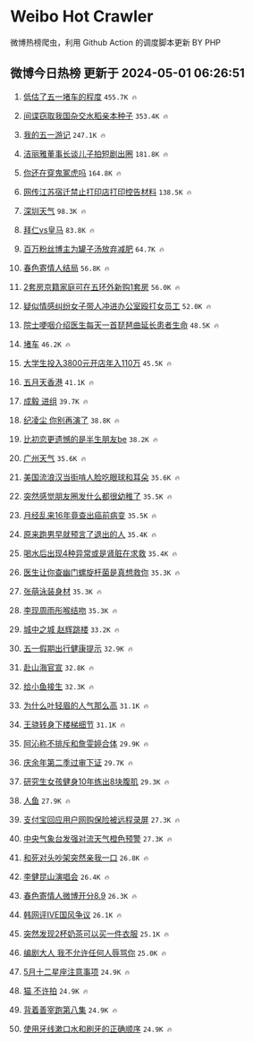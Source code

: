 # Weibo Hot Crawler 



微博热榜爬虫，利用 Github Action 的调度脚本更新 BY PHP 


## 微博今日热榜 更新于 2024-05-01 06:26:51 
1. [低估了五一堵车的程度](https://s.weibo.com/weibo?q=%23%E4%BD%8E%E4%BC%B0%E4%BA%86%E4%BA%94%E4%B8%80%E5%A0%B5%E8%BD%A6%E7%9A%84%E7%A8%8B%E5%BA%A6%23&t=31&band_rank=1&Refer=top) `455.7K 🔥` 

1. [间谍窃取我国杂交水稻亲本种子](https://s.weibo.com/weibo?q=%23%E9%97%B4%E8%B0%8D%E7%AA%83%E5%8F%96%E6%88%91%E5%9B%BD%E6%9D%82%E4%BA%A4%E6%B0%B4%E7%A8%BB%E4%BA%B2%E6%9C%AC%E7%A7%8D%E5%AD%90%23&t=31&band_rank=2&Refer=top) `353.4K 🔥` 

1. [我的五一游记](https://s.weibo.com/weibo?q=%23%E6%88%91%E7%9A%84%E4%BA%94%E4%B8%80%E6%B8%B8%E8%AE%B0%23&t=31&band_rank=3&Refer=top) `247.1K 🔥` 

1. [洁丽雅董事长谈儿子拍短剧出圈](https://s.weibo.com/weibo?q=%23%E6%B4%81%E4%B8%BD%E9%9B%85%E8%91%A3%E4%BA%8B%E9%95%BF%E8%B0%88%E5%84%BF%E5%AD%90%E6%8B%8D%E7%9F%AD%E5%89%A7%E5%87%BA%E5%9C%88%23&t=31&band_rank=4&Refer=top) `181.8K 🔥` 

1. [你还在穿鬼冢虎吗](https://s.weibo.com/weibo?q=%23%E4%BD%A0%E8%BF%98%E5%9C%A8%E7%A9%BF%E9%AC%BC%E5%86%A2%E8%99%8E%E5%90%97%23&t=31&band_rank=5&Refer=top) `164.8K 🔥` 

1. [网传江苏宿迁禁止打印店打印控告材料](https://s.weibo.com/weibo?q=%23%E7%BD%91%E4%BC%A0%E6%B1%9F%E8%8B%8F%E5%AE%BF%E8%BF%81%E7%A6%81%E6%AD%A2%E6%89%93%E5%8D%B0%E5%BA%97%E6%89%93%E5%8D%B0%E6%8E%A7%E5%91%8A%E6%9D%90%E6%96%99%23&t=31&band_rank=6&Refer=top) `138.5K 🔥` 

1. [深圳天气](https://s.weibo.com/weibo?q=%E6%B7%B1%E5%9C%B3%E5%A4%A9%E6%B0%94&t=31&band_rank=7&Refer=top) `98.3K 🔥` 

1. [拜仁vs皇马](https://s.weibo.com/weibo?q=%23%E6%8B%9C%E4%BB%81vs%E7%9A%87%E9%A9%AC%23&t=31&band_rank=8&Refer=top) `83.8K 🔥` 

1. [百万粉丝博主为罐子汤放弃减肥](https://s.weibo.com/weibo?q=%23%E7%99%BE%E4%B8%87%E7%B2%89%E4%B8%9D%E5%8D%9A%E4%B8%BB%E4%B8%BA%E7%BD%90%E5%AD%90%E6%B1%A4%E6%94%BE%E5%BC%83%E5%87%8F%E8%82%A5%23&t=31&band_rank=9&Refer=top) `64.7K 🔥` 

1. [春色寄情人结局](https://s.weibo.com/weibo?q=%23%E6%98%A5%E8%89%B2%E5%AF%84%E6%83%85%E4%BA%BA%E7%BB%93%E5%B1%80%23&t=31&band_rank=10&Refer=top) `56.8K 🔥` 

1. [2套房京籍家庭可在五环外新购1套房](https://s.weibo.com/weibo?q=%232%E5%A5%97%E6%88%BF%E4%BA%AC%E7%B1%8D%E5%AE%B6%E5%BA%AD%E5%8F%AF%E5%9C%A8%E4%BA%94%E7%8E%AF%E5%A4%96%E6%96%B0%E8%B4%AD1%E5%A5%97%E6%88%BF%23&t=31&band_rank=11&Refer=top) `56.0K 🔥` 

1. [疑似情感纠纷女子带人冲进办公室殴打女员工](https://s.weibo.com/weibo?q=%23%E7%96%91%E4%BC%BC%E6%83%85%E6%84%9F%E7%BA%A0%E7%BA%B7%E5%A5%B3%E5%AD%90%E5%B8%A6%E4%BA%BA%E5%86%B2%E8%BF%9B%E5%8A%9E%E5%85%AC%E5%AE%A4%E6%AE%B4%E6%89%93%E5%A5%B3%E5%91%98%E5%B7%A5%23&t=31&band_rank=12&Refer=top) `52.0K 🔥` 

1. [院士哽咽介绍医生每天一首琵琶曲延长患者生命](https://s.weibo.com/weibo?q=%23%E9%99%A2%E5%A3%AB%E5%93%BD%E5%92%BD%E4%BB%8B%E7%BB%8D%E5%8C%BB%E7%94%9F%E6%AF%8F%E5%A4%A9%E4%B8%80%E9%A6%96%E7%90%B5%E7%90%B6%E6%9B%B2%E5%BB%B6%E9%95%BF%E6%82%A3%E8%80%85%E7%94%9F%E5%91%BD%23&t=31&band_rank=13&Refer=top) `48.5K 🔥` 

1. [堵车](https://s.weibo.com/weibo?q=%E5%A0%B5%E8%BD%A6&t=31&band_rank=14&Refer=top) `46.2K 🔥` 

1. [大学生投入3800元开店年入110万](https://s.weibo.com/weibo?q=%23%E5%A4%A7%E5%AD%A6%E7%94%9F%E6%8A%95%E5%85%A53800%E5%85%83%E5%BC%80%E5%BA%97%E5%B9%B4%E5%85%A5110%E4%B8%87%23&t=31&band_rank=15&Refer=top) `45.5K 🔥` 

1. [五月天香港](https://s.weibo.com/weibo?q=%E4%BA%94%E6%9C%88%E5%A4%A9%E9%A6%99%E6%B8%AF&t=31&band_rank=16&Refer=top) `41.1K 🔥` 

1. [成毅 进组](https://s.weibo.com/weibo?q=%E6%88%90%E6%AF%85%20%E8%BF%9B%E7%BB%84&t=31&band_rank=17&Refer=top) `39.7K 🔥` 

1. [纪凌尘 你别再演了](https://s.weibo.com/weibo?q=%E7%BA%AA%E5%87%8C%E5%B0%98%20%E4%BD%A0%E5%88%AB%E5%86%8D%E6%BC%94%E4%BA%86&t=31&band_rank=18&Refer=top) `38.8K 🔥` 

1. [比初恋更遗憾的是半生朋友be](https://s.weibo.com/weibo?q=%E6%AF%94%E5%88%9D%E6%81%8B%E6%9B%B4%E9%81%97%E6%86%BE%E7%9A%84%E6%98%AF%E5%8D%8A%E7%94%9F%E6%9C%8B%E5%8F%8Bbe&t=31&band_rank=19&Refer=top) `38.2K 🔥` 

1. [广州天气](https://s.weibo.com/weibo?q=%E5%B9%BF%E5%B7%9E%E5%A4%A9%E6%B0%94&t=31&band_rank=20&Refer=top) `35.6K 🔥` 

1. [美国流浪汉当街啃人脸吃眼球和耳朵](https://s.weibo.com/weibo?q=%23%E7%BE%8E%E5%9B%BD%E6%B5%81%E6%B5%AA%E6%B1%89%E5%BD%93%E8%A1%97%E5%95%83%E4%BA%BA%E8%84%B8%E5%90%83%E7%9C%BC%E7%90%83%E5%92%8C%E8%80%B3%E6%9C%B5%23&t=31&band_rank=21&Refer=top) `35.6K 🔥` 

1. [突然感觉朋友圈发什么都很幼稚了](https://s.weibo.com/weibo?q=%23%E7%AA%81%E7%84%B6%E6%84%9F%E8%A7%89%E6%9C%8B%E5%8F%8B%E5%9C%88%E5%8F%91%E4%BB%80%E4%B9%88%E9%83%BD%E5%BE%88%E5%B9%BC%E7%A8%9A%E4%BA%86%23&t=31&band_rank=22&Refer=top) `35.5K 🔥` 

1. [月经乱来16年竟查出癌前病变](https://s.weibo.com/weibo?q=%23%E6%9C%88%E7%BB%8F%E4%B9%B1%E6%9D%A516%E5%B9%B4%E7%AB%9F%E6%9F%A5%E5%87%BA%E7%99%8C%E5%89%8D%E7%97%85%E5%8F%98%23&t=31&band_rank=23&Refer=top) `35.5K 🔥` 

1. [原来跑男早就预言了退出的人](https://s.weibo.com/weibo?q=%23%E5%8E%9F%E6%9D%A5%E8%B7%91%E7%94%B7%E6%97%A9%E5%B0%B1%E9%A2%84%E8%A8%80%E4%BA%86%E9%80%80%E5%87%BA%E7%9A%84%E4%BA%BA%23&t=31&band_rank=24&Refer=top) `35.4K 🔥` 

1. [喝水后出现4种异常或是肾脏在求救](https://s.weibo.com/weibo?q=%23%E5%96%9D%E6%B0%B4%E5%90%8E%E5%87%BA%E7%8E%B04%E7%A7%8D%E5%BC%82%E5%B8%B8%E6%88%96%E6%98%AF%E8%82%BE%E8%84%8F%E5%9C%A8%E6%B1%82%E6%95%91%23&t=31&band_rank=25&Refer=top) `35.4K 🔥` 

1. [医生让你查幽门螺旋杆菌是真想救你](https://s.weibo.com/weibo?q=%23%E5%8C%BB%E7%94%9F%E8%AE%A9%E4%BD%A0%E6%9F%A5%E5%B9%BD%E9%97%A8%E8%9E%BA%E6%97%8B%E6%9D%86%E8%8F%8C%E6%98%AF%E7%9C%9F%E6%83%B3%E6%95%91%E4%BD%A0%23&t=31&band_rank=26&Refer=top) `35.3K 🔥` 

1. [张萌泳装身材](https://s.weibo.com/weibo?q=%23%E5%BC%A0%E8%90%8C%E6%B3%B3%E8%A3%85%E8%BA%AB%E6%9D%90%23&t=31&band_rank=27&Refer=top) `35.3K 🔥` 

1. [李现周雨彤喉结吻](https://s.weibo.com/weibo?q=%23%E6%9D%8E%E7%8E%B0%E5%91%A8%E9%9B%A8%E5%BD%A4%E5%96%89%E7%BB%93%E5%90%BB%23&t=31&band_rank=28&Refer=top) `35.3K 🔥` 

1. [城中之城 赵辉跳楼](https://s.weibo.com/weibo?q=%E5%9F%8E%E4%B8%AD%E4%B9%8B%E5%9F%8E%20%E8%B5%B5%E8%BE%89%E8%B7%B3%E6%A5%BC&t=31&band_rank=29&Refer=top) `33.2K 🔥` 

1. [五一假期出行健康提示](https://s.weibo.com/weibo?q=%23%E4%BA%94%E4%B8%80%E5%81%87%E6%9C%9F%E5%87%BA%E8%A1%8C%E5%81%A5%E5%BA%B7%E6%8F%90%E7%A4%BA%23&t=31&band_rank=30&Refer=top) `32.9K 🔥` 

1. [赴山海官宣](https://s.weibo.com/weibo?q=%E8%B5%B4%E5%B1%B1%E6%B5%B7%E5%AE%98%E5%AE%A3&t=31&band_rank=31&Refer=top) `32.8K 🔥` 

1. [给小鱼接生](https://s.weibo.com/weibo?q=%E7%BB%99%E5%B0%8F%E9%B1%BC%E6%8E%A5%E7%94%9F&t=31&band_rank=32&Refer=top) `32.3K 🔥` 

1. [为什么叶轻眉的人气那么高](https://s.weibo.com/weibo?q=%23%E4%B8%BA%E4%BB%80%E4%B9%88%E5%8F%B6%E8%BD%BB%E7%9C%89%E7%9A%84%E4%BA%BA%E6%B0%94%E9%82%A3%E4%B9%88%E9%AB%98%23&t=31&band_rank=33&Refer=top) `31.1K 🔥` 

1. [王骁转身下楼梯细节](https://s.weibo.com/weibo?q=%23%E7%8E%8B%E9%AA%81%E8%BD%AC%E8%BA%AB%E4%B8%8B%E6%A5%BC%E6%A2%AF%E7%BB%86%E8%8A%82%23&t=31&band_rank=34&Refer=top) `31.1K 🔥` 

1. [阿沁称不排斥和詹雯婷合体](https://s.weibo.com/weibo?q=%23%E9%98%BF%E6%B2%81%E7%A7%B0%E4%B8%8D%E6%8E%92%E6%96%A5%E5%92%8C%E8%A9%B9%E9%9B%AF%E5%A9%B7%E5%90%88%E4%BD%93%23&t=31&band_rank=35&Refer=top) `29.9K 🔥` 

1. [庆余年第二季过审下证](https://s.weibo.com/weibo?q=%23%E5%BA%86%E4%BD%99%E5%B9%B4%E7%AC%AC%E4%BA%8C%E5%AD%A3%E8%BF%87%E5%AE%A1%E4%B8%8B%E8%AF%81%23&t=31&band_rank=36&Refer=top) `29.7K 🔥` 

1. [研究生女孩健身10年练出8块腹肌](https://s.weibo.com/weibo?q=%23%E7%A0%94%E7%A9%B6%E7%94%9F%E5%A5%B3%E5%AD%A9%E5%81%A5%E8%BA%AB10%E5%B9%B4%E7%BB%83%E5%87%BA8%E5%9D%97%E8%85%B9%E8%82%8C%23&t=31&band_rank=37&Refer=top) `29.3K 🔥` 

1. [人鱼](https://s.weibo.com/weibo?q=%E4%BA%BA%E9%B1%BC&t=31&band_rank=38&Refer=top) `27.9K 🔥` 

1. [支付宝回应用户网购保险被远程录屏](https://s.weibo.com/weibo?q=%23%E6%94%AF%E4%BB%98%E5%AE%9D%E5%9B%9E%E5%BA%94%E7%94%A8%E6%88%B7%E7%BD%91%E8%B4%AD%E4%BF%9D%E9%99%A9%E8%A2%AB%E8%BF%9C%E7%A8%8B%E5%BD%95%E5%B1%8F%23&t=31&band_rank=39&Refer=top) `27.3K 🔥` 

1. [中央气象台发强对流天气橙色预警](https://s.weibo.com/weibo?q=%23%E4%B8%AD%E5%A4%AE%E6%B0%94%E8%B1%A1%E5%8F%B0%E5%8F%91%E5%BC%BA%E5%AF%B9%E6%B5%81%E5%A4%A9%E6%B0%94%E6%A9%99%E8%89%B2%E9%A2%84%E8%AD%A6%23&t=31&band_rank=40&Refer=top) `27.3K 🔥` 

1. [和死对头吵架突然亲我一口](https://s.weibo.com/weibo?q=%E5%92%8C%E6%AD%BB%E5%AF%B9%E5%A4%B4%E5%90%B5%E6%9E%B6%E7%AA%81%E7%84%B6%E4%BA%B2%E6%88%91%E4%B8%80%E5%8F%A3&t=31&band_rank=41&Refer=top) `26.8K 🔥` 

1. [李健昆山演唱会](https://s.weibo.com/weibo?q=%E6%9D%8E%E5%81%A5%E6%98%86%E5%B1%B1%E6%BC%94%E5%94%B1%E4%BC%9A&t=31&band_rank=42&Refer=top) `26.4K 🔥` 

1. [春色寄情人微博开分8.9](https://s.weibo.com/weibo?q=%23%E6%98%A5%E8%89%B2%E5%AF%84%E6%83%85%E4%BA%BA%E5%BE%AE%E5%8D%9A%E5%BC%80%E5%88%868.9%23&t=31&band_rank=43&Refer=top) `26.3K 🔥` 

1. [韩网评IVE国风争议](https://s.weibo.com/weibo?q=%23%E9%9F%A9%E7%BD%91%E8%AF%84IVE%E5%9B%BD%E9%A3%8E%E4%BA%89%E8%AE%AE%23&t=31&band_rank=44&Refer=top) `26.1K 🔥` 

1. [突然发现2杯奶茶可以买一件衣服](https://s.weibo.com/weibo?q=%23%E7%AA%81%E7%84%B6%E5%8F%91%E7%8E%B02%E6%9D%AF%E5%A5%B6%E8%8C%B6%E5%8F%AF%E4%BB%A5%E4%B9%B0%E4%B8%80%E4%BB%B6%E8%A1%A3%E6%9C%8D%23&t=31&band_rank=45&Refer=top) `25.1K 🔥` 

1. [编剧大人 我不允许任何人辱骂你](https://s.weibo.com/weibo?q=%E7%BC%96%E5%89%A7%E5%A4%A7%E4%BA%BA%20%E6%88%91%E4%B8%8D%E5%85%81%E8%AE%B8%E4%BB%BB%E4%BD%95%E4%BA%BA%E8%BE%B1%E9%AA%82%E4%BD%A0&t=31&band_rank=46&Refer=top) `25.0K 🔥` 

1. [5月十二星座注意事项](https://s.weibo.com/weibo?q=%235%E6%9C%88%E5%8D%81%E4%BA%8C%E6%98%9F%E5%BA%A7%E6%B3%A8%E6%84%8F%E4%BA%8B%E9%A1%B9%23&t=31&band_rank=47&Refer=top) `24.9K 🔥` 

1. [猫 不许拍](https://s.weibo.com/weibo?q=%E7%8C%AB%20%E4%B8%8D%E8%AE%B8%E6%8B%8D&t=31&band_rank=48&Refer=top) `24.9K 🔥` 

1. [背着善宰跑第八集](https://s.weibo.com/weibo?q=%E8%83%8C%E7%9D%80%E5%96%84%E5%AE%B0%E8%B7%91%E7%AC%AC%E5%85%AB%E9%9B%86&t=31&band_rank=49&Refer=top) `24.9K 🔥` 

1. [使用牙线漱口水和刷牙的正确顺序](https://s.weibo.com/weibo?q=%E4%BD%BF%E7%94%A8%E7%89%99%E7%BA%BF%E6%BC%B1%E5%8F%A3%E6%B0%B4%E5%92%8C%E5%88%B7%E7%89%99%E7%9A%84%E6%AD%A3%E7%A1%AE%E9%A1%BA%E5%BA%8F&t=31&band_rank=50&Refer=top) `24.9K 🔥` 

